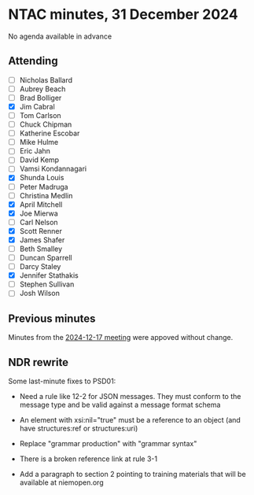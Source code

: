# NTAC minutes, 31 December 2024

No agenda available in advance

## Attending

- [ ] Nicholas Ballard
- [ ] Aubrey Beach
- [ ] Brad Bolliger
- [x] Jim Cabral
- [ ] Tom Carlson
- [ ] Chuck Chipman
- [ ] Katherine Escobar
- [ ] Mike Hulme
- [ ] Eric Jahn
- [ ] David Kemp
- [ ] Vamsi Kondannagari
- [x] Shunda Louis
- [ ] Peter Madruga
- [ ] Christina Medlin
- [x] April Mitchell
- [x] Joe Mierwa
- [ ] Carl Nelson
- [x] Scott Renner
- [x] James Shafer
- [ ] Beth Smalley
- [ ] Duncan Sparrell
- [ ] Darcy Staley 
- [x] Jennifer Stathakis
- [ ] Stephen Sullivan
- [ ] Josh Wilson

## Previous minutes

Minutes from the [2024-12-17 meeting](2024-12-17-minutes.md) were appoved without change.

## NDR rewrite

Some last-minute fixes to PSD01:

* Need a rule like 12-2 for JSON messages.  They must conform to the message type and be valid against a message format schema

* An element with xsi:nil="true" must be a reference to an object (and have structures:ref or structures:uri)

* Replace "grammar production" with "grammar syntax"

* There is a broken reference link at rule 3-1

* Add a paragraph to section 2 pointing to training materials that will be available at niemopen.org

  
